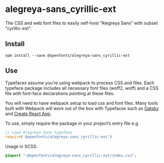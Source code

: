 
# alegreya-sans_cyrillic-ext

The CSS and web font files to easily self-host “Alegreya Sans” with subset "cyrillic-ext".

## Install

`npm install --save @openfonts/alegreya-sans_cyrillic-ext`

## Use

Typefaces assume you’re using webpack to process CSS and files. Each typeface
package includes all necessary font files (woff2, woff) and a CSS file with
font-face declarations pointing at these files.

You will need to have webpack setup to load css and font files. Many tools built
with Webpack will work out of the box with Typefaces such as [Gatsby](https://github.com/gatsbyjs/gatsby)
and [Create React App](https://github.com/facebookincubator/create-react-app).

To use, simply require the package in your project’s entry file e.g.

```javascript
// Load Alegreya Sans typeface
require('@openfonts/alegreya-sans_cyrillic-ext')
```

Usage in SCSS:
```scss
@import "~@openfonts/alegreya-sans_cyrillic-ext/index.css";
```

